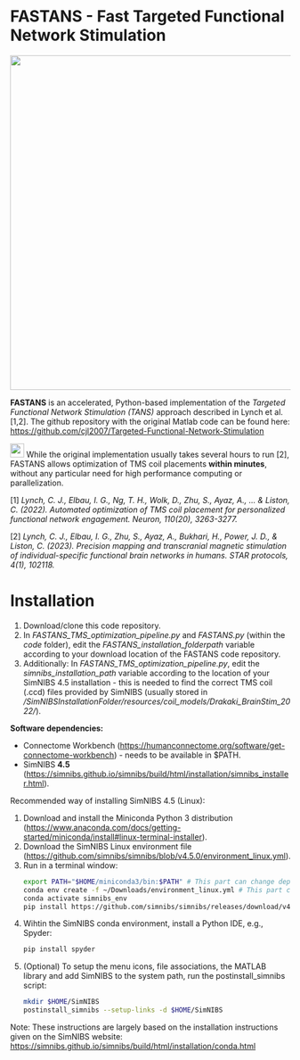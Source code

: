 # FASTANS - Fast Targeted Functional Network Stimulation
<img src="https://github.com/user-attachments/assets/c11ab74d-8d21-4092-a262-328c50185f49" width="600" />

**FASTANS** is an accelerated, Python-based implementation of the *Targeted Functional Network Stimulation (TANS)* approach described in Lynch et al. [1,2]. The github repository with the original Matlab code can be found here: https://github.com/cjl2007/Targeted-Functional-Network-Stimulation

<img src="https://github.com/user-attachments/assets/72fab372-8161-4ff5-903e-76eaaab6ba0c" width="25" /> While the original implementation usually takes several hours to run [2], FASTANS allows optimization of TMS coil placements **within minutes**, without any particular need for high performance computing or parallelization.

[1] *Lynch, C. J., Elbau, I. G., Ng, T. H., Wolk, D., Zhu, S., Ayaz, A., ... & Liston, C. (2022). Automated optimization of TMS coil placement for personalized functional network engagement. Neuron, 110(20), 3263-3277.*

[2] *Lynch, C. J., Elbau, I. G., Zhu, S., Ayaz, A., Bukhari, H., Power, J. D., & Liston, C. (2023). Precision mapping and transcranial magnetic stimulation of individual-specific functional brain networks in humans. STAR protocols, 4(1), 102118.*


# Installation
1. Download/clone this code repository.
2. In *FASTANS_TMS_optimization_pipeline.py* and *FASTANS.py* (within the *code* folder), edit the *FASTANS_installation_folderpath* variable according to your download location of the FASTANS code repository.
3. Additionally: In *FASTANS_TMS_optimization_pipeline.py*, edit the *simnibs_installation_path* variable according to the location of your SimNIBS 4.5 installation - this is needed to find the correct TMS coil (.ccd) files provided by SimNIBS (usually stored in */SimNIBSInstallationFolder/resources/coil_models/Drakaki_BrainStim_2022/*).

**Software dependencies:**
- Connectome Workbench (https://humanconnectome.org/software/get-connectome-workbench) - needs to be available in $PATH.
- SimNIBS **4.5** (https://simnibs.github.io/simnibs/build/html/installation/simnibs_installer.html).

Recommended way of installing SimNIBS 4.5 (Linux):
1. Download and install the Miniconda Python 3 distribution (https://www.anaconda.com/docs/getting-started/miniconda/install#linux-terminal-installer).
2. Download the SimNIBS Linux environment file (https://github.com/simnibs/simnibs/blob/v4.5.0/environment_linux.yml).
3. Run in a terminal window:
   ```bash
   export PATH="$HOME/miniconda3/bin:$PATH" # This part can change depending on your miniconda installation
   conda env create -f ~/Downloads/environment_linux.yml # This part can change depending on your download location of the SimNIBS Linux environment file
   conda activate simnibs_env
   pip install https://github.com/simnibs/simnibs/releases/download/v4.5.0/simnibs-4.5.0-cp311-cp311-linux_x86_64.whl
   ```
4. Wihtin the SimNIBS conda environment, install a Python IDE, e.g., Spyder:
   ```bash
   pip install spyder
   ```
5. (Optional) To setup the menu icons, file associations, the MATLAB library and add SimNIBS to the system path, run the postinstall_simnibs script:
   ```bash
   mkdir $HOME/SimNIBS
   postinstall_simnibs --setup-links -d $HOME/SimNIBS
   ```
Note: These instructions are largely based on the installation instructions given on the SimNIBS website: https://simnibs.github.io/simnibs/build/html/installation/conda.html
